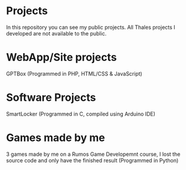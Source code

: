 # **Projects**
In this repository you can see my public projects.
All Thales projects I developed are not available to the public.
# WebApp/Site projects
GPTBox (Programmed in PHP, HTML/CSS & JavaScript)


# Software Projects
SmartLocker (Programmed in C, compiled using Arduino IDE)

# Games made by me
3 games made by me on a Rumos Game Developemnt course, I lost the source code and only have the finished result (Programmed in Python)